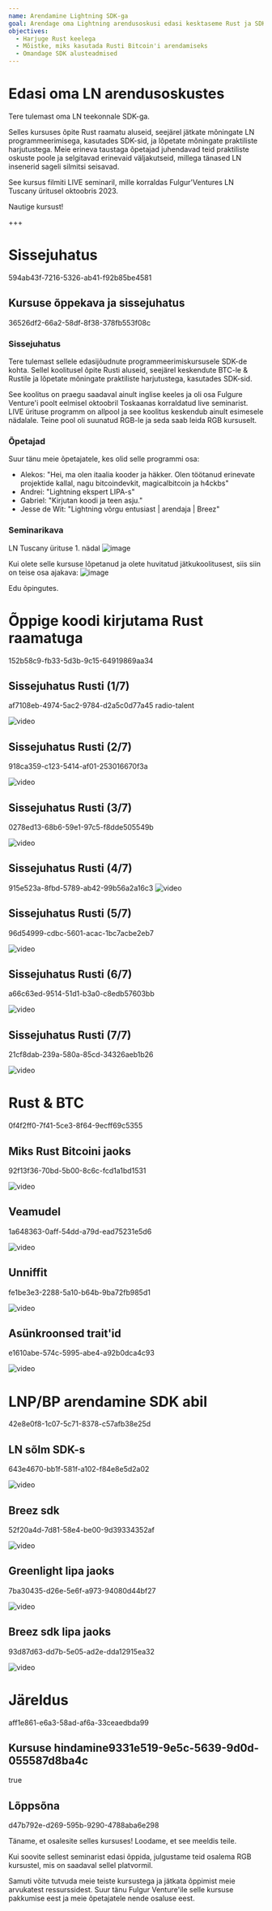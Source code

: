 ```yaml
---
name: Arendamine Lightning SDK-ga
goal: Arendage oma Lightning arendusoskusi edasi kesktaseme Rust ja SDK koolitusega.
objectives:
  - Harjuge Rust keelega
  - Mõistke, miks kasutada Rusti Bitcoin'i arendamiseks
  - Omandage SDK alusteadmised
---
```


# Edasi oma LN arendusoskustes

Tere tulemast oma LN teekonnale SDK-ga.

Selles kursuses õpite Rust raamatu aluseid, seejärel jätkate mõningate LN programmeerimisega, kasutades SDK-sid, ja lõpetate mõningate praktiliste harjutustega. Meie erineva taustaga õpetajad juhendavad teid praktiliste oskuste poole ja selgitavad erinevaid väljakutseid, millega tänased LN insenerid sageli silmitsi seisavad.

See kursus filmiti LIVE seminaril, mille korraldas Fulgur'Ventures LN Tuscany üritusel oktoobris 2023.

Nautige kursust!

+++

# Sissejuhatus
<partId>594ab43f-7216-5326-ab41-f92b85be4581</partId>

## Kursuse õppekava ja sissejuhatus
<chapterId>36526df2-66a2-58df-8f38-378fb553f08c</chapterId>

### Sissejuhatus

Tere tulemast sellele edasijõudnute programmeerimiskursusele SDK-de kohta. Sellel koolitusel õpite Rusti aluseid, seejärel keskendute BTC-le & Rustile ja lõpetate mõningate praktiliste harjutustega, kasutades SDK-sid.

See koolitus on praegu saadaval ainult inglise keeles ja oli osa Fulgure Venture'i poolt eelmisel oktoobril Toskaanas korraldatud live seminarist. LIVE ürituse programm on allpool ja see koolitus keskendub ainult esimesele nädalale. Teine pool oli suunatud RGB-le ja seda saab leida RGB kursuselt.

### Õpetajad

Suur tänu meie õpetajatele, kes olid selle programmi osa:

- Alekos: "Hei, ma olen itaalia kooder ja häkker. Olen töötanud erinevate projektide kallal, nagu bitcoindevkit, magicalbitcoin ja h4ckbs"
- Andrei: "Lightning ekspert LIPA-s"
- Gabriel: "Kirjutan koodi ja teen asju."
- Jesse de Wit: "Lightning võrgu entusiast | arendaja | Breez"

### Seminarikava

LN Tuscany ürituse 1. nädal
![image](assets/1.webp)

Kui olete selle kursuse lõpetanud ja olete huvitatud jätkukoolitusest, siis siin on teise osa ajakava:
![image](assets/2.webp)

Edu õpingutes.

# Õppige koodi kirjutama Rust raamatuga
<partId>152b58c9-fb33-5d3b-9c15-64919869aa34</partId>

## Sissejuhatus Rusti (1/7)
<chapterId>af7108eb-4974-5ac2-9784-d2a5c0d77a45</chapterId>
<professor>radio-talent</professor>

![video](https://www.youtube.com/watch?v=aZYhDXE_Gas)

## Sissejuhatus Rusti (2/7)
<chapterId>918ca359-c123-5414-af01-253016670f3a</chapterId>

![video](https://youtu.be/Xm8eCv4LQPc)

## Sissejuhatus Rusti (3/7)
<chapterId>0278ed13-68b6-59e1-97c5-f8dde505549b</chapterId>

![video](https://youtu.be/R8NeHvHT0uc)

## Sissejuhatus Rusti (4/7)
<chapterId>915e523a-8fbd-5789-ab42-99b56a2a16c3</chapterId>
![video](https://youtu.be/et8pKvYiO4c)

## Sissejuhatus Rusti (5/7)
<chapterId>96d54999-cdbc-5601-acac-1bc7acbe2eb7</chapterId>

![video](https://youtu.be/PxQkVmxOc40)

## Sissejuhatus Rusti (6/7)
<chapterId>a66c63ed-9514-51d1-b3a0-c8edb57603bb</chapterId>

![video](https://youtu.be/3C6hl9BW-Ho)

## Sissejuhatus Rusti (7/7)
<chapterId>21cf8dab-239a-580a-85cd-34326aeb1b26</chapterId>

![video](https://youtu.be/SBDcb_AauHM)

# Rust & BTC 
<partId>0f4f2ff0-7f41-5ce3-8f64-9ecff69c5355</partId>

## Miks Rust Bitcoini jaoks
<chapterId>92f13f36-70bd-5b00-8c6c-fcd1a1bd1531</chapterId>

![video](https://youtu.be/veLj2w6ulpc)

## Veamudel
<chapterId>1a648363-0aff-54dd-a79d-ead75231e5d6</chapterId>

![video](https://youtu.be/X3VKhLtKTRU)

## Unniffit
<chapterId>fe1be3e3-2288-5a10-b64b-9ba72fb985d1</chapterId>

![video](https://youtu.be/zro9GQpJrH0)

## Asünkroonsed trait'id
<chapterId>e1610abe-574c-5995-abe4-a92b0dca4c93</chapterId>

![video](https://youtu.be/cz66eTfk0lw)

# LNP/BP arendamine SDK abil
<partId>42e8e0f8-1c07-5c71-8378-c57afb38e25d</partId>

## LN sõlm SDK-s
<chapterId>643e4670-bb1f-581f-a102-f84e8e5d2a02</chapterId>

![video](https://youtu.be/aEzpxuhLdeo)

## Breez sdk
<chapterId>52f20a4d-7d81-58e4-be00-9d39334352af</chapterId>

![video](https://youtu.be/M3ad9BE6ovo)

## Greenlight lipa jaoks
<chapterId>7ba30435-d26e-5e6f-a973-94080d44bf27</chapterId>

![video](https://youtu.be/gKiIPF4apeE)

## Breez sdk lipa jaoks
<chapterId>93d87d63-dd7b-5e05-ad2e-dda12915ea32</chapterId>

![video](https://youtu.be/6VaIVvBKjLY)

# Järeldus
<partId>aff1e861-e6a3-58ad-af6a-33ceaedbda99</partId>
## Kursuse hindamine<chapterId>9331e519-9e5c-5639-9d0d-055587d8ba4c</chapterId>
<isCourseReview>true</isCourseReview>

## Lõppsõna
<chapterId>d47b792e-d269-595b-9290-4788aba6e298</chapterId>

Täname, et osalesite selles kursuses! Loodame, et see meeldis teile.

Kui soovite sellest seminarist edasi õppida, julgustame teid osalema RGB kursustel, mis on saadaval sellel platvormil.

Samuti võite tutvuda meie teiste kursustega ja jätkata õppimist meie arvukatest ressurssidest.
Suur tänu Fulgur Venture'ile selle kursuse pakkumise eest ja meie õpetajatele nende osaluse eest.